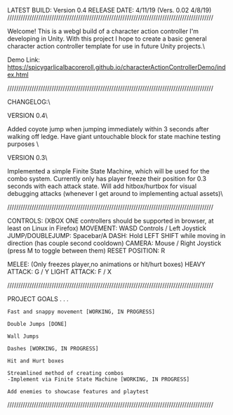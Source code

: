 

LATEST BUILD: Version 0.4 RELEASE DATE: 4/11/19 (Vers. 0.02 4/8/19) /////////////////////////////////////////////////////////////////////////////////////////////

Welcome! This is a webgl build of a character action controller I'm developing in Unity.
With this project I hope to create a basic general character action controller template for use in future Unity projects.\

Demo Link: https://spicygarlicalbacoreroll.github.io/characterActionControllerDemo/index.html

/////////////////////////////////////////////////////////////////////////////////////////////

CHANGELOG:\

VERSION 0.4\

Added coyote jump when jumping immediately within 3 seconds after walking off ledge. Have giant untouchable block for state machine testing purposes \

VERSION 0.3\

Implemented a simple Finite State Machine, which will be used for the combo system. Currently only has player freeze their position for 0.3 seconds with each attack state. Will add hitbox/hurtbox for visual debugging attacks (whenever I get around to implementing actual assets)\

/////////////////////////////////////////////////////////////////////////////////////////////

CONTROLS: (XBOX ONE controllers should be supported in browser, at least on Linux in Firefox)
MOVEMENT: WASD Controls / Left Joystick
JUMP/DOUBLEJUMP: Spacebar/A
DASH: Hold LEFT SHIFT while moving in direction (has couple second cooldown)
CAMERA: Mouse / Right Joystick (press M to toggle between them)
RESET POSITION: R

MELEE: (Only freezes player,no animations or hit/hurt boxes)
    HEAVY ATTACK: G / Y
    LIGHT ATTACK: F / X

/////////////////////////////////////////////////////////////////////////////////////////////

PROJECT GOALS . . .

    Fast and snappy movement [WORKING, IN PROGRESS]

    Double Jumps [DONE]

    Wall Jumps

    Dashes [WORKING, IN PROGRESS]

    Hit and Hurt boxes

    Streamlined method of creating combos
    -Implement via Finite State Machine [WORKING, IN PROGRESS]

    Add enemies to showcase features and playtest

/////////////////////////////////////////////////////////////////////////////////////////////
